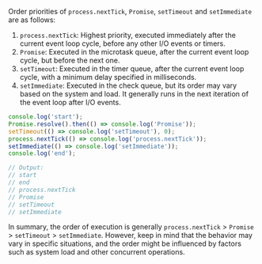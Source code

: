 Order priorities of `process.nextTick`, `Promise`, `setTimeout` and `setImmediate` are as follows:

1. `process.nextTick`: Highest priority, executed immediately after the current event loop cycle, before any other I/O events or timers.
2. `Promise`: Executed in the microtask queue, after the current event loop cycle, but before the next one.
3. `setTimeout`: Executed in the timer queue, after the current event loop cycle, with a minimum delay specified in milliseconds.
4. `setImmediate`: Executed in the check queue, but its order may vary based on the system and load. It generally runs in the next iteration of the event loop after I/O events.

```js
console.log('start');
Promise.resolve().then(() => console.log('Promise'));
setTimeout(() => console.log('setTimeout'), 0);
process.nextTick(() => console.log('process.nextTick'));
setImmediate(() => console.log('setImmediate'));
console.log('end');

// Output:
// start
// end
// process.nextTick
// Promise
// setTimeout
// setImmediate
```

In summary, the order of execution is generally `process.nextTick` > `Promise` > `setTimeout` > `setImmediate`. However, keep in mind that the behavior may vary in specific situations, and the order might be influenced by factors such as system load and other concurrent operations.
